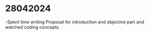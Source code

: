 # 28042024

-Spent time writing Proposal for introduction and objective part and watched coding concepts.

